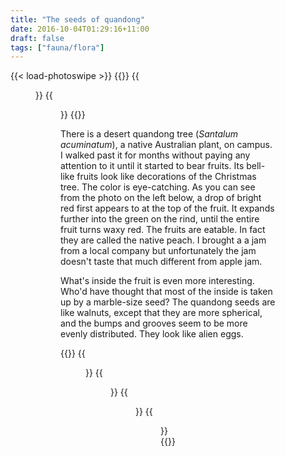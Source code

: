 ```yaml
---
title: "The seeds of quandong"
date: 2016-10-04T01:29:16+11:00
draft: false
tags: ["fauna/flora"]
---
```

{{< load-photoswipe >}}
{{<gallery>}}
  {{<figure link="blog/quandong/quandong1.jpeg">}}
  {{<figure link="blog/quandong/quandong2.jpeg">}}
{{</gallery>}}

There is a desert quandong tree (_Santalum acuminatum_), a native Australian plant, on campus. I walked past it for months without paying any attention to it until it started to bear fruits. Its bell-like fruits look like decorations of the Christmas tree. The color is eye-catching. As you can see from the photo on the left below, a drop of bright red first appears to at the top of the fruit. It expands further into the green on the rind, until the entire fruit turns waxy red. The fruits are eatable. In fact they are called the native peach. I brought a a jam from a local company but unfortunately the jam doesn't taste that much different from apple jam.

What's inside the fruit is even more interesting. Who'd have thought that most of the inside is taken up by a marble-size seed? The quandong seeds are like walnuts, except that they are more spherical, and the bumps and grooves seem to be more evenly distributed. They look like alien eggs.

{{<gallery>}}
  {{<figure link="blog/quandong/quandong3.jpeg">}}
  {{<figure link="blog/quandong/quandong4.jpeg">}}
  {{<figure link="blog/quandong/quandong5.jpeg">}}
  {{<figure link="blog/quandong/quandong6.jpeg">}}
{{</gallery>}}
